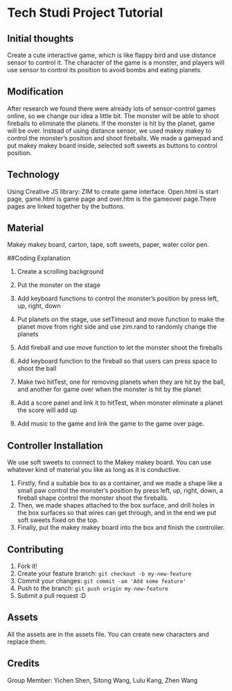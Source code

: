 # Tech Studi Project Tutorial

## Initial thoughts
Create a cute interactive game, which is like flappy bird and use distance sensor to control it. The character of the game is a monster, and players will use sensor to control its position to avoid bombs and eating planets.
 
## Modification 
After research we found there were already lots of sensor-control games online, so we change our idea a little bit. The monster will be able to shoot fireballs to eliminate the planets. If the monster is hit by the planet, game will be over. Instead of using distance sensor, we used makey makey to control the monster’s position and shoot fireballs.  We made a gamepad and put makey makey board inside, selected soft sweets as buttons to control position.
 
## Technology
Using Creative JS library: ZIM to create game interface. Open.html is start page, game.html is game page and over.htm is the gameover page.There pages are linked together by the buttons.

## Material
Makey makey board, carton, tape, soft sweets, paper, water color pen.

##Coding Explanation
1.	Create a scrolling background

2.	Put the monster on the stage

3.	Add keyboard functions to control the monster’s position by press left, up, right, down

4.	Put planets on the stage, use setTimeout and move function to make the planet move from right side and use zim.rand to randomly change the planets

5.	Add fireball and use move function to let the monster shoot the fireballs

6.	Add keyboard function to the fireball so that users can press space to shoot the ball

7.	Make two hitTest, one for removing planets when they are hit by the ball, and another for game over when the monster is hit by the planet

8.	Add a score panel and link it to hitTest, when monster eliminate a planet the score will add up

9.	Add music to the game and link the game to the game over page.

## Controller Installation
We use soft sweets to connect to the Makey makey board. You can use whatever kind of material you like as long as it is conductive. 

1. Firstly, find a suitable box to as a container, and we made a shape like a small paw control the monster’s position by press left, up, right, down, a fireball shape control the monster shoot the fireballs.
2. Then, we made shapes attached to the box surface, and drill holes in the box surfaces so that wires can get through, and in the end we put soft sweets fixed on the top.
3. Finally, put the makey makey board into the box and finish the controller.

## Contributing
1. Fork it!
2. Create your feature branch: `git checkout -b my-new-feature`
3. Commit your changes: `git commit -am 'Add some feature'`
4. Push to the branch: `git push origin my-new-feature`
5. Submit a pull request :D

## Assets
All the assets are in the assets file. You can create new characters and replace them.

## Credits
Group Member: Yichen Shen, Sitong Wang, Lulu Kang, Zhen Wang

